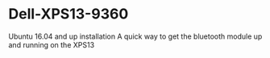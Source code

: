 # Dell-XPS13-9360
Ubuntu 16.04 and up installation
A quick way to get the bluetooth module up and running on the XPS13
